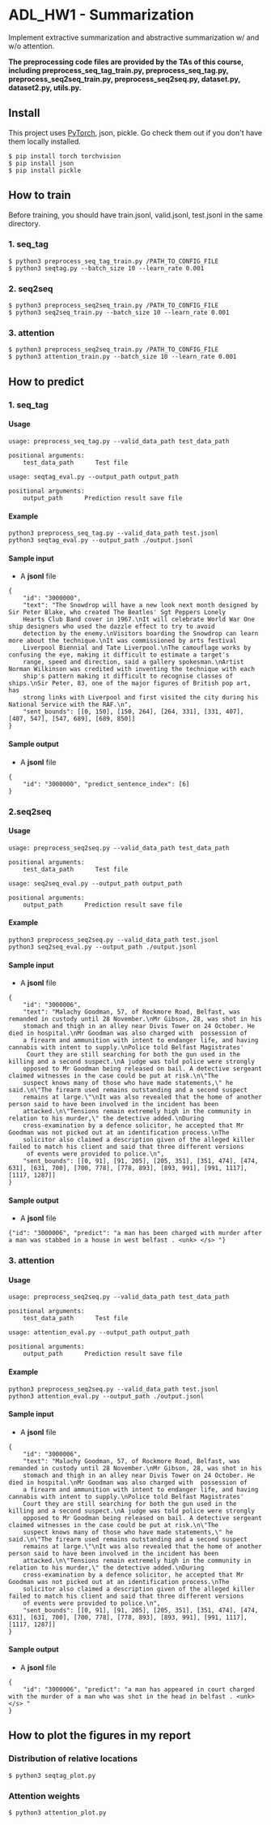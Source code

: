 # ADL_HW1 - Summarization
Implement extractive summarization and abstractive summarization w/ and w/o attention.

**The preprocessing code files are provided by the TAs of this course, including preprocess_seq_tag_train.py, preprocess_seq_tag.py, preprocess_seq2seq_train.py, preprocess_seq2seq.py, dataset.py, dataset2.py, utils.py.**

## Install
This project uses [PyTorch](https://pytorch.org/), json, pickle. Go check them out if you don't have them locally installed.

``$ pip install torch torchvision``  
``$ pip install json``  
``$ pip install pickle``  

## How to train
Before training, you should have train.jsonl, valid.jsonl, test.jsonl in the same directory.
### 1. seq_tag
```
$ python3 preprocess_seq_tag_train.py /PATH_TO_CONFIG_FILE
$ python3 seqtag.py --batch_size 10 --learn_rate 0.001
```
### 2. seq2seq
```
$ python3 preprocess_seq2seq_train.py /PATH_TO_CONFIG_FILE
$ python3 seq2seq_train.py --batch_size 10 --learn_rate 0.001
```

### 3. attention
```
$ python3 preprocess_seq2seq_train.py /PATH_TO_CONFIG_FILE
$ python3 attention_train.py --batch_size 10 --learn_rate 0.001
```

## How to predict
### 1. seq_tag
#### Usage
```
usage: preprocess_seq_tag.py --valid_data_path test_data_path

positional arguments:
    test_data_path      Test file
```
```
usage: seqtag_eval.py --output_path output_path

positional arguments:
    output_path      Prediction result save file
```
#### Example
```
python3 preprocess_seq_tag.py --valid_data_path test.jsonl
python3 seqtag_eval.py --output_path ./output.jsonl
```

#### Sample input
- A **jsonl** file  
```
{
    "id": "3000000", 
    "text": "The Snowdrop will have a new look next month designed by Sir Peter Blake, who created The Beatles' Sgt Peppers Lonely 
    Hearts Club Band cover in 1967.\nIt will celebrate World War One ship designers who used the dazzle effect to try to avoid 
    detection by the enemy.\nVisitors boarding the Snowdrop can learn more about the technique.\nIt was commissioned by arts festival 
    Liverpool Biennial and Tate Liverpool.\nThe camouflage works by confusing the eye, making it difficult to estimate a target's 
    range, speed and direction, said a gallery spokesman.\nArtist Norman Wilkinson was credited with inventing the technique with each 
    ship's pattern making it difficult to recognise classes of ships.\nSir Peter, 83, one of the major figures of British pop art, has 
    strong links with Liverpool and first visited the city during his National Service with the RAF.\n", 
    "sent_bounds": [[0, 150], [150, 264], [264, 331], [331, 407], [407, 547], [547, 689], [689, 850]]
}
```

#### Sample output
- A **jsonl** file  
```
{
    "id": "3000000", "predict_sentence_index": [6]
}
```

### 2.seq2seq
#### Usage
```
usage: preprocess_seq2seq.py --valid_data_path test_data_path

positional arguments:
    test_data_path      Test file
```
```
usage: seq2seq_eval.py --output_path output_path

positional arguments:
    output_path      Prediction result save file
```
#### Example
```
python3 preprocess_seq2seq.py --valid_data_path test.jsonl
python3 seq2seq_eval.py --output_path ./output.jsonl
```

#### Sample input
- A **jsonl** file  
```
{
    "id": "3000006", 
    "text": "Malachy Goodman, 57, of Rockmore Road, Belfast, was remanded in custody until 28 November.\nMr Gibson, 28, was shot in his 
    stomach and thigh in an alley near Divis Tower on 24 October. He died in hospital.\nMr Goodman was also charged with  possession of 
    a firearm and ammunition with intent to endanger life, and having cannabis with intent to supply.\nPolice told Belfast Magistrates'
     Court they are still searching for both the gun used in the killing and a second suspect.\nA judge was told police were strongly 
    opposed to Mr Goodman being released on bail. A detective sergeant claimed witnesses in the case could be put at risk.\n\"The 
    suspect knows many of those who have made statements,\" he said.\n\"The firearm used remains outstanding and a second suspect 
    remains at large.\"\nIt was also revealed that the home of another person said to have been involved in the incident has been 
    attacked.\n\"Tensions remain extremely high in the community in relation to his murder,\" the detective added.\nDuring 
    cross-examination by a defence solicitor, he accepted that Mr Goodman was not picked out at an identification process.\nThe 
    solicitor also claimed a description given of the alleged killer failed to match his client and said that three different versions
     of events were provided to police.\n", 
    "sent_bounds": [[0, 91], [91, 205], [205, 351], [351, 474], [474, 631], [631, 700], [700, 778], [778, 893], [893, 991], [991, 1117], [1117, 1287]]
}
```

#### Sample output
- A **jsonl** file  
```
{"id": "3000006", "predict": "a man has been charged with murder after a man was stabbed in a house in west belfast . <unk> </s> "}
```

### 3. attention
#### Usage
```
usage: preprocess_seq2seq.py --valid_data_path test_data_path

positional arguments:
    test_data_path      Test file
```
```
usage: attention_eval.py --output_path output_path

positional arguments:
    output_path      Prediction result save file
```
#### Example
```
python3 preprocess_seq2seq.py --valid_data_path test.jsonl
python3 attention_eval.py --output_path ./output.jsonl
```

#### Sample input
- A **jsonl** file  
```
{
    "id": "3000006", 
    "text": "Malachy Goodman, 57, of Rockmore Road, Belfast, was remanded in custody until 28 November.\nMr Gibson, 28, was shot in his 
    stomach and thigh in an alley near Divis Tower on 24 October. He died in hospital.\nMr Goodman was also charged with  possession of 
    a firearm and ammunition with intent to endanger life, and having cannabis with intent to supply.\nPolice told Belfast Magistrates' 
    Court they are still searching for both the gun used in the killing and a second suspect.\nA judge was told police were strongly 
    opposed to Mr Goodman being released on bail. A detective sergeant claimed witnesses in the case could be put at risk.\n\"The 
    suspect knows many of those who have made statements,\" he said.\n\"The firearm used remains outstanding and a second suspect 
    remains at large.\"\nIt was also revealed that the home of another person said to have been involved in the incident has been 
    attacked.\n\"Tensions remain extremely high in the community in relation to his murder,\" the detective added.\nDuring 
    cross-examination by a defence solicitor, he accepted that Mr Goodman was not picked out at an identification process.\nThe 
    solicitor also claimed a description given of the alleged killer failed to match his client and said that three different versions 
    of events were provided to police.\n", 
    "sent_bounds": [[0, 91], [91, 205], [205, 351], [351, 474], [474, 631], [631, 700], [700, 778], [778, 893], [893, 991], [991, 1117], [1117, 1287]]
}
```

#### Sample output
- A **jsonl** file  
```
{
    "id": "3000006", "predict": "a man has appeared in court charged with the murder of a man who was shot in the head in belfast . <unk> </s> "
}
```

## How to plot the figures in my report
### Distribution of relative locations
``$ python3 seqtag_plot.py``  

### Attention weights
``$ python3 attention_plot.py``  